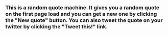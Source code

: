 ### This is a random quote machine. It gives you a random quote on the first page load and you can get a new one by clicking the "New quote" button. You can also tweet the quote on your twitter by clicking the "Tweet this!" link.
